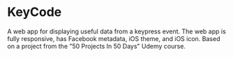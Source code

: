 # KeyCode

A web app for displaying useful data from a keypress event. The web app is fully responsive, has Facebook metadata, iOS theme, and iOS icon. Based on a project from the "50 Projects In 50 Days" Udemy course.